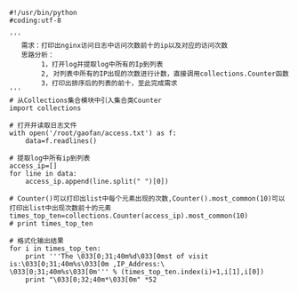     #!/usr/bin/python
    #coding:utf-8
    
    '''
       需求：打印出nginx访问日志中访问次数前十的ip以及对应的访问次数
       思路分析：
    	    1，打开log并提取log中所有的Ip到列表
    	    2, 对列表中所有的IP出现的次数进行计数，直接调用collections.Counter函数
    	    3，打印出排序后的列表的前十，至此完成需求	       
    '''
    # 从Collections集合模块中引入集合类Counter
    import collections
    
    # 打开并读取日志文件   
    with open('/root/gaofan/access.txt') as f:
        data=f.readlines() 
    
    # 提取log中所有ip到列表
    access_ip=[]
    for line in data:
        access_ip.append(line.split(" ")[0])
    
    # Counter()可以打印出list中每个元素出现的次数,Counter().most_common(10)可以打印出list中出现次数前十的元素
    times_top_ten=collections.Counter(access_ip).most_common(10)
    # print times_top_ten
    
    # 格式化输出结果
    for i in times_top_ten:
        print '''The \033[0;31;40m%d\033[0mst of visit is:\033[0;31;40m%s\033[0m ,IP_Address:\
    \033[0;31;40m%s\033[0m''' % (times_top_ten.index(i)+1,i[1],i[0])
        print "\033[0;32;40m*\033[0m" *52 